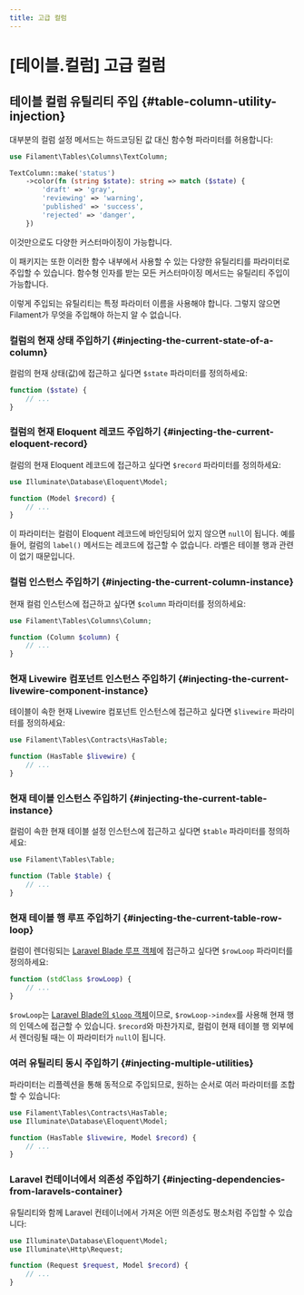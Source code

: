 ```yaml
---
title: 고급 컬럼
---
```

# [테이블.컬럼] 고급 컬럼
## 테이블 컬럼 유틸리티 주입 {#table-column-utility-injection}

대부분의 컬럼 설정 메서드는 하드코딩된 값 대신 함수형 파라미터를 허용합니다:

```php
use Filament\Tables\Columns\TextColumn;

TextColumn::make('status')
    ->color(fn (string $state): string => match ($state) {
        'draft' => 'gray',
        'reviewing' => 'warning',
        'published' => 'success',
        'rejected' => 'danger',
    })
```

이것만으로도 다양한 커스터마이징이 가능합니다.

이 패키지는 또한 이러한 함수 내부에서 사용할 수 있는 다양한 유틸리티를 파라미터로 주입할 수 있습니다. 함수형 인자를 받는 모든 커스터마이징 메서드는 유틸리티 주입이 가능합니다.

이렇게 주입되는 유틸리티는 특정 파라미터 이름을 사용해야 합니다. 그렇지 않으면 Filament가 무엇을 주입해야 하는지 알 수 없습니다.

### 컬럼의 현재 상태 주입하기 {#injecting-the-current-state-of-a-column}

컬럼의 현재 상태(값)에 접근하고 싶다면 `$state` 파라미터를 정의하세요:

```php
function ($state) {
    // ...
}
```

### 컬럼의 현재 Eloquent 레코드 주입하기 {#injecting-the-current-eloquent-record}

컬럼의 현재 Eloquent 레코드에 접근하고 싶다면 `$record` 파라미터를 정의하세요:

```php
use Illuminate\Database\Eloquent\Model;

function (Model $record) {
    // ...
}
```

이 파라미터는 컬럼이 Eloquent 레코드에 바인딩되어 있지 않으면 `null`이 됩니다. 예를 들어, 컬럼의 `label()` 메서드는 레코드에 접근할 수 없습니다. 라벨은 테이블 행과 관련이 없기 때문입니다.

### 컬럼 인스턴스 주입하기 {#injecting-the-current-column-instance}

현재 컬럼 인스턴스에 접근하고 싶다면 `$column` 파라미터를 정의하세요:

```php
use Filament\Tables\Columns\Column;

function (Column $column) {
    // ...
}
```

### 현재 Livewire 컴포넌트 인스턴스 주입하기 {#injecting-the-current-livewire-component-instance}

테이블이 속한 현재 Livewire 컴포넌트 인스턴스에 접근하고 싶다면 `$livewire` 파라미터를 정의하세요:

```php
use Filament\Tables\Contracts\HasTable;

function (HasTable $livewire) {
    // ...
}
```

### 현재 테이블 인스턴스 주입하기 {#injecting-the-current-table-instance}

컬럼이 속한 현재 테이블 설정 인스턴스에 접근하고 싶다면 `$table` 파라미터를 정의하세요:

```php
use Filament\Tables\Table;

function (Table $table) {
    // ...
}
```

### 현재 테이블 행 루프 주입하기 {#injecting-the-current-table-row-loop}

컬럼이 렌더링되는 [Laravel Blade 루프 객체](/laravel/12.x/blade#the-loop-variable)에 접근하고 싶다면 `$rowLoop` 파라미터를 정의하세요:

```php
function (stdClass $rowLoop) {
    // ...
}
```

`$rowLoop`는 [Laravel Blade의 `$loop` 객체](/laravel/12.x/blade#the-loop-variable)이므로, `$rowLoop->index`를 사용해 현재 행의 인덱스에 접근할 수 있습니다. `$record`와 마찬가지로, 컬럼이 현재 테이블 행 외부에서 렌더링될 때는 이 파라미터가 `null`이 됩니다.

### 여러 유틸리티 동시 주입하기 {#injecting-multiple-utilities}

파라미터는 리플렉션을 통해 동적으로 주입되므로, 원하는 순서로 여러 파라미터를 조합할 수 있습니다:

```php
use Filament\Tables\Contracts\HasTable;
use Illuminate\Database\Eloquent\Model;

function (HasTable $livewire, Model $record) {
    // ...
}
```

### Laravel 컨테이너에서 의존성 주입하기 {#injecting-dependencies-from-laravels-container}

유틸리티와 함께 Laravel 컨테이너에서 가져온 어떤 의존성도 평소처럼 주입할 수 있습니다:

```php
use Illuminate\Database\Eloquent\Model;
use Illuminate\Http\Request;

function (Request $request, Model $record) {
    // ...
}
```
